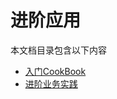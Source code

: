 # 进阶应用

本文档目录包含以下内容

- [入门CookBook](https://github.com/baidubce/app-builder/blob/master/cookbooks/README.md)
- [进阶业务实践](https://github.com/baidubce/app-builder/blob/master/docs/advanced_application/real_practice.md)